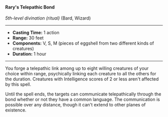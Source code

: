 #### Rary's Telepathic Bond
*5th-level divination (ritual)* (Bard, Wizard)
___
- **Casting Time:** 1 action
- **Range:** 30 feet
- **Components:** V, S, M (pieces of eggshell from two different kinds of creatures)
- **Duration:** 1 hour
---
You forge a telepathic link among up to eight willing creatures of your choice within range, psychically linking each creature to all the others for the duration. Creatures with Intelligence scores of 2 or less aren't affected by this spell.

Until the spell ends, the targets can communicate telepathically through the bond whether or not they have a common language. The communication is possible over any distance, though it can't extend to other planes of existence.